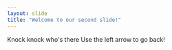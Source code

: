 ```yaml
---
layout: slide
title: "Welcome to our second slide!"
---
```

Knock knock who's there
Use the left arrow to go back!
